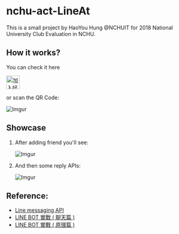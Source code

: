 # nchu-act-LineAt
This is a small project by HaoYou Hung @NCHUIT for 2018 National University Club Evaluation in NCHU.

## How it works?

You can check it here

<a href="https://line.me/R/ti/p/%40mqs4294c"><img height="36" border="0" alt="加入好友" src="https://scdn.line-apps.com/n/line_add_friends/btn/zh-Hant.png"></a> 

or scan the QR Code: 

![Imgur](https://i.imgur.com/6jWqcF3.png)

## Showcase
1. After adding friend you'll see:

	![Imgur](https://i.imgur.com/5TBghz9.jpg)
	
2. And then some reply APIs:

	![Imgur](https://i.imgur.com/1AaSNws.jpg)
	

## Reference:
- [Line messaging API](https://developers.line.me/en/docs/messaging-api/message-types/)
- [LINE BOT 實戰 ( 聊天篇 )](http://www.oxxostudio.tw/articles/201701/line-bot-2.html)
- [LINE BOT 實戰 ( 原理篇 )](http://www.oxxostudio.tw/articles/201701/line-bot.html)